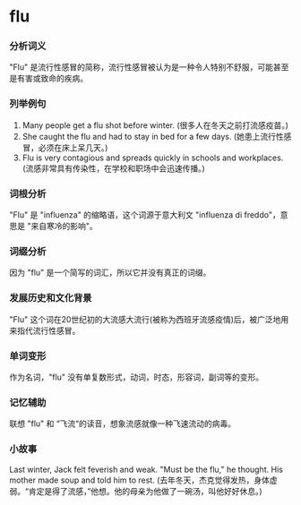 # flu

### 分析词义

  

"Flu" 是流行性感冒的简称，流行性感冒被认为是一种令人特别不舒服，可能甚至是有害或致命的疾病。

  

### 列举例句

  

1.  Many people get a flu shot before winter. (很多人在冬天之前打流感疫苗。)
2.  She caught the flu and had to stay in bed for a few days. (她患上流行性感冒，必须在床上呆几天。)
3.  Flu is very contagious and spreads quickly in schools and workplaces. (流感非常具有传染性，在学校和职场中会迅速传播。)

  

### 词根分析

  

"Flu" 是 "influenza" 的缩略语，这个词源于意大利文 "influenza di freddo"，意思是 "来自寒冷的影响"。

  

### 词缀分析

  

因为 "flu" 是一个简写的词汇，所以它并没有真正的词缀。

  

### 发展历史和文化背景

  

"Flu" 这个词在20世纪初的大流感大流行(被称为西班牙流感疫情)后，被广泛地用来指代流行性感冒。

  

### 单词变形

  

作为名词，"flu" 没有单复数形式，动词，时态，形容词，副词等的变形。

  

### 记忆辅助

  

联想 "flu" 和 “飞流“的读音，想象流感就像一种飞速流动的病毒。

  

### 小故事

  

Last winter, Jack felt feverish and weak. "Must be the flu," he thought. His mother made soup and told him to rest. (去年冬天，杰克觉得发热，身体虚弱。“肯定是得了流感，”他想。他的母亲为他做了一碗汤，叫他好好休息。)
